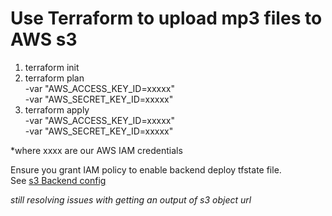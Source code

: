 # Use Terraform to upload mp3 files to AWS s3

1. terraform init
2. terraform plan \
 -var "AWS_ACCESS_KEY_ID=xxxxx" \
 -var "AWS_SECRET_KEY_ID=xxxxx"
3. terraform apply \
 -var "AWS_ACCESS_KEY_ID=xxxxx" \
 -var "AWS_SECRET_KEY_ID=xxxxx"

*where xxxx are our AWS IAM credentials

Ensure you grant IAM policy to enable backend deploy tfstate file. <br>See [s3 Backend config](https://www.terraform.io/docs/language/settings/backends/s3.html)

<i>still resolving issues with getting an output of s3 object url</i>